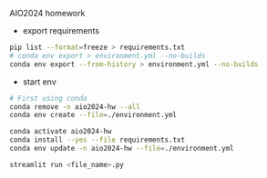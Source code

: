 AIO2024 homework
- export requirements
```bash
pip list --format=freeze > requirements.txt
# conda env export > environment.yml --no-builds
conda env export --from-history > environment.yml --no-builds
```
- start env
```bash
# First using conda
conda remove -n aio2024-hw --all
conda env create --file=./environment.yml
```

```bash
conda activate aio2024-hw
conda install --yes --file requirements.txt
conda env update -n aio2024-hw --file=./environment.yml

streamlit run <file_name>.py
```